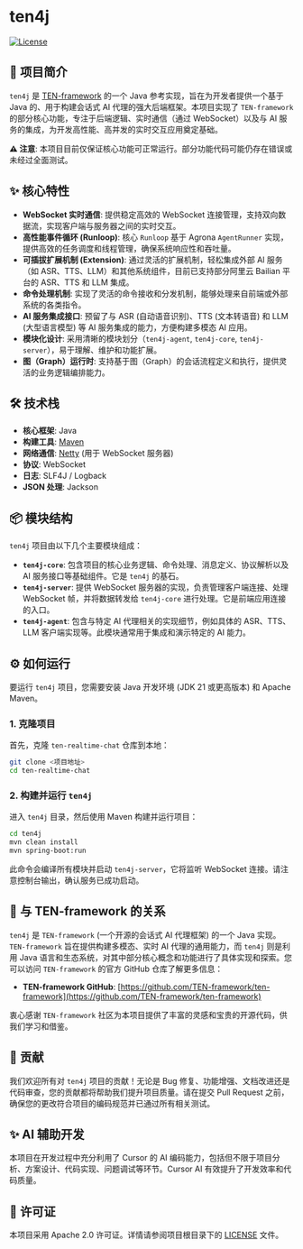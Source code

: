 # ten4j

[![License](https://img.shields.io/badge/license-Apache%202.0-blue.svg)](LICENSE)

## 🚀 项目简介

`ten4j` 是 [TEN-framework](https://github.com/TEN-framework/ten-framework) 的一个 Java 参考实现，旨在为开发者提供一个基于 Java 的、用于构建会话式 AI 代理的强大后端框架。本项目实现了 `TEN-framework` 的部分核心功能，专注于后端逻辑、实时通信（通过 WebSocket）以及与 AI 服务的集成，为开发高性能、高并发的实时交互应用奠定基础。

**⚠️ 注意**: 本项目目前仅保证核心功能可正常运行。部分功能代码可能仍存在错误或未经过全面测试。

## ✨ 核心特性

-   **WebSocket 实时通信**: 提供稳定高效的 WebSocket 连接管理，支持双向数据流，实现客户端与服务器之间的实时交互。
-   **高性能事件循环 (Runloop)**: 核心 `Runloop` 基于 Agrona `AgentRunner` 实现，提供高效的任务调度和线程管理，确保系统响应性和吞吐量。
-   **可插拔扩展机制 (Extension)**: 通过灵活的扩展机制，轻松集成外部 AI 服务（如 ASR、TTS、LLM）和其他系统组件，目前已支持部分阿里云 Bailian 平台的 ASR、TTS 和 LLM 集成。
-   **命令处理机制**: 实现了灵活的命令接收和分发机制，能够处理来自前端或外部系统的各类指令。
-   **AI 服务集成接口**: 预留了与 ASR (自动语音识别)、TTS (文本转语音) 和 LLM (大型语言模型) 等 AI 服务集成的能力，方便构建多模态 AI 应用。
-   **模块化设计**: 采用清晰的模块划分（`ten4j-agent`, `ten4j-core`, `ten4j-server`），易于理解、维护和功能扩展。
-   **图（Graph）运行时**: 支持基于图（Graph）的会话流程定义和执行，提供灵活的业务逻辑编排能力。

## 🛠️ 技术栈

-   **核心框架**: Java
-   **构建工具**: [Maven](https://maven.apache.org/)
-   **网络通信**: [Netty](https://netty.io/) (用于 WebSocket 服务器)
-   **协议**: WebSocket
-   **日志**: SLF4J / Logback
-   **JSON 处理**: Jackson

## 📦 模块结构

`ten4j` 项目由以下几个主要模块组成：

-   **`ten4j-core`**: 包含项目的核心业务逻辑、命令处理、消息定义、协议解析以及 AI 服务接口等基础组件。它是 `ten4j` 的基石。
-   **`ten4j-server`**: 提供 WebSocket 服务器的实现，负责管理客户端连接、处理 WebSocket 帧，并将数据转发给 `ten4j-core` 进行处理。它是前端应用连接的入口。
-   **`ten4j-agent`**: 包含与特定 AI 代理相关的实现细节，例如具体的 ASR、TTS、LLM 客户端实现等。此模块通常用于集成和演示特定的 AI 能力。

## ⚙️ 如何运行

要运行 `ten4j` 项目，您需要安装 Java 开发环境 (JDK 21 或更高版本) 和 Apache Maven。

### 1. 克隆项目

首先，克隆 `ten-realtime-chat` 仓库到本地：

```bash
git clone <项目地址>
cd ten-realtime-chat
```

### 2. 构建并运行 `ten4j`

进入 `ten4j` 目录，然后使用 Maven 构建并运行项目：

```bash
cd ten4j
mvn clean install
mvn spring-boot:run
```

此命令会编译所有模块并启动 `ten4j-server`，它将监听 WebSocket 连接。请注意控制台输出，确认服务已成功启动。

## 🔗 与 TEN-framework 的关系

`ten4j` 是 `TEN-framework` (一个开源的会话式 AI 代理框架) 的一个 Java 实现。`TEN-framework` 旨在提供构建多模态、实时 AI 代理的通用能力，而 `ten4j` 则是利用 Java 语言和生态系统，对其中部分核心概念和功能进行了具体实现和探索。您可以访问 `TEN-framework` 的官方 GitHub 仓库了解更多信息：

-   **TEN-framework GitHub**: [https://github.com/TEN-framework/ten-framework](https://github.com/TEN-framework/ten-framework)

衷心感谢 `TEN-framework` 社区为本项目提供了丰富的灵感和宝贵的开源代码，供我们学习和借鉴。

## 🤝 贡献

我们欢迎所有对 `ten4j` 项目的贡献！无论是 Bug 修复、功能增强、文档改进还是代码审查，您的贡献都将帮助我们提升项目质量。请在提交 Pull Request 之前，确保您的更改符合项目的编码规范并已通过所有相关测试。

## ✨ **AI 辅助开发**

本项目在开发过程中充分利用了 Cursor 的 AI 编码能力，包括但不限于项目分析、方案设计、代码实现、问题调试等环节。Cursor AI 有效提升了开发效率和代码质量。

## 📄 许可证

本项目采用 Apache 2.0 许可证。详情请参阅项目根目录下的 [LICENSE](LICENSE) 文件。 
